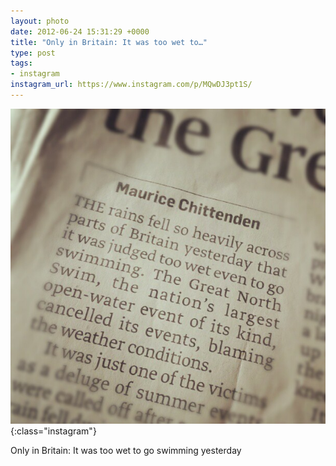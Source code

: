 ```yaml
---
layout: photo
date: 2012-06-24 15:31:29 +0000
title: "Only in Britain: It was too wet to…"
type: post
tags:
- instagram
instagram_url: https://www.instagram.com/p/MQwDJ3pt1S/
---
```


![Instagram - MQwDJ3pt1S](/img/MQwDJ3pt1S.jpg){:class="instagram"}

Only in Britain: It was too wet to go swimming yesterday
